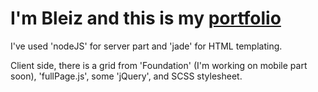 # I'm **Bleiz** and this is my [portfolio](http://bleiz.be)

I've used 'nodeJS' for server part and 'jade' for HTML templating.

Client side, there is a grid from 'Foundation' (I'm working on mobile part soon), 'fullPage.js', some 'jQuery', and SCSS stylesheet.
